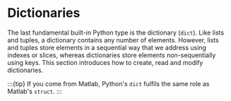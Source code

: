 # Dictionaries

The last fundamental built-in Python type is the dictionary (`dict`). Like lists and tuples, a dictionary contains any number of elements. However, lists and tuples store elements in a sequential way that we address using indexes or slices, whereas dictionaries store elements non-sequentially using keys. This section introduces how to create, read and modify dictionaries.

:::{tip}
If you come from Matlab, Python's `dict` fulfils the same role as Matlab's `struct`.
:::
